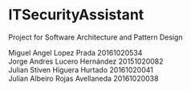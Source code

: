 # ITSecurityAssistant
Project for Software Architecture and Pattern Design



Miguel Angel Lopez Prada 20161020534  
Jorge Andres Lucero Hernández 20151020082  
Julian Stiven Higuera Hurtado 20161020041  
Julian Albeiro Rojas Avellaneda 20161020038

